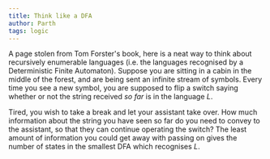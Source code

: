 ```yaml
---
title: Think like a DFA
author: Parth
tags: logic
---
```

A page stolen from Tom Forster's book, here is a neat way to think about recursively enumerable languages (i.e. the languages recognised by a Deterministic Finite Automaton). Suppose you are sitting in a cabin in the middle of the forest, and are being sent an infinite stream of symbols. Every time you see a new symbol, you are supposed to flip a switch saying whether or not the string received _so far_ is in the language $L$.

Tired, you wish to take a break and let your assistant take over. How much information about the string you have seen so far do you need to convey to the assistant, so that they can continue operating the switch? The least amount of information you could get away with passing on gives the number of states in the smallest DFA which recognises $L$.

<!--more-->
